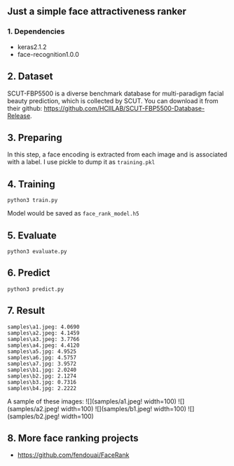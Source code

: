 ## Just a simple face attractiveness ranker

### 1. Dependencies
- keras2.1.2
- face-recognition1.0.0

## 2. Dataset
SCUT-FBP5500 is a diverse benchmark database for multi-paradigm facial beauty prediction, which is collected by SCUT. You can download it from their github: https://github.com/HCIILAB/SCUT-FBP5500-Database-Release.

## 3. Preparing
In this step, a face encoding is extracted from each image and is associated with a label. I use pickle to dump it as `training.pkl`

## 4. Training
```
python3 train.py
```
Model would be saved as `face_rank_model.h5`

## 5. Evaluate
```
python3 evaluate.py
```
## 6. Predict
```
python3 predict.py
```
## 7. Result
```
samples\a1.jpeg: 4.0690
samples\a2.jpeg: 4.1459
samples\a3.jpeg: 3.7766
samples\a4.jpeg: 4.4120
samples\a5.jpg: 4.9525
samples\a6.jpg: 4.5757
samples\a7.jpg: 3.9572
samples\b1.jpg: 2.0240
samples\b2.jpg: 2.1274
samples\b3.jpg: 0.7316
samples\b4.jpg: 2.2222
```
A sample of these images:
![](samples/a1.jpeg! width=100)
![](samples/a2.jpeg! width=100)
![](samples/b1.jpeg! width=100)
![](samples/b2.jpeg! width=100)
## 8. More face ranking projects
- https://github.com/fendouai/FaceRank